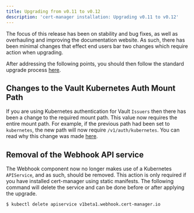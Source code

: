 ```yaml
---
title: Upgrading from v0.11 to v0.12
description: 'cert-manager installation: Upgrading v0.11 to v0.12'
---
```


The focus of this release has been on stability and bug fixes, as well as
overhauling and improving the documentation website. As such, there has been
minimal changes that effect end users bar two changes which require action when
upgrading.

After addressing the following points, you should then follow the standard
upgrade process [here](../../installation/upgrade.md).

## Changes to the Vault Kubernetes Auth Mount Path
If you are using Kubernetes authentication for Vault `Issuers` then there has
been a change to the required mount path. This value now requires the entire
mount path. For example, if the previous path had been set to `kubernetes`, the
new path will now require `/v1/auth/kubernetes`. You can read why this change
was made [here](https://github.com/cert-manager/cert-manager/issues/2205).

## Removal of the Webhook API service
The Webhook component now no longer makes use of a Kubernetes `APIService`, and
as such, should be removed. This action is only required if you have installed
cert-manager using static manifests. The following command will delete the
service and can be done before or after applying the upgrade.

```bash
$ kubectl delete apiservice v1beta1.webhook.cert-manager.io
```